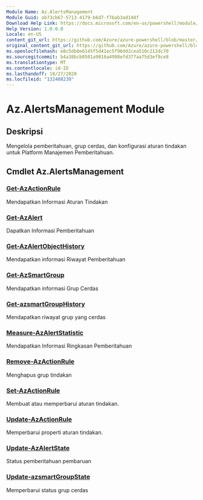 ```yaml
---
Module Name: Az.AlertsManagement
Module Guid: ab73cb67-5713-4179-b6d7-f76ab3ad148f
Download Help Link: https://docs.microsoft.com/en-us/powershell/module/az.alertsmanagement
Help Version: 1.0.0.0
Locale: en-US
content_git_url: https://github.com/Azure/azure-powershell/blob/master/src/AlertsManagement/AlertsManagement/help/Az.AlertsManagement.md
original_content_git_url: https://github.com/Azure/azure-powershell/blob/master/src/AlertsManagement/AlertsManagement/help/Az.AlertsManagement.md
ms.openlocfilehash: e8c5db8e6145f5d41ec5f96dd2cea510c212dc70
ms.sourcegitcommit: b4a38bcb0501a9016a4998efd377aa75d3ef9ce8
ms.translationtype: MT
ms.contentlocale: id-ID
ms.lasthandoff: 10/27/2020
ms.locfileid: "132408230"
---
```

# Az.AlertsManagement Module
## Deskripsi
Mengelola pemberitahuan, grup cerdas, dan konfigurasi aturan tindakan untuk Platform Manajemen Pemberitahuan.

## Cmdlet Az.AlertsManagement
### [Get-AzActionRule](Get-AzActionRule.md)
Mendapatkan Informasi Aturan Tindakan

### [Get-AzAlert](Get-AzAlert.md)
Dapatkan Informasi Pemberitahuan

### [Get-AzAlertObjectHistory](Get-AzAlertObjectHistory.md)
Mendapatkan informasi Riwayat Pemberitahuan

### [Get-AzSmartGroup](Get-AzSmartGroup.md)
Mendapatkan informasi Grup Cerdas

### [Get-azsmartGroupHistory](Get-AzSmartGroupHistory.md)
Mendapatkan riwayat grup yang cerdas

### [Measure-AzAlertStatistic](Measure-AzAlertStatistic.md)
Mendapatkan Informasi Ringkasan Pemberitahuan

### [Remove-AzActionRule](Remove-AzActionRule.md)
Menghapus grup tindakan

### [Set-AzActionRule](Set-AzActionRule.md)
Membuat atau memperbarui aturan tindakan.

### [Update-AzActionRule](Update-AzActionRule.md)
Memperbarui properti aturan tindakan.

### [Update-AzAlertState](Update-AzAlertState.md)
Status pemberitahuan pembaruan

### [Update-azsmartGroupState](Update-AzSmartGroupState.md)
Memperbarui status grup cerdas

